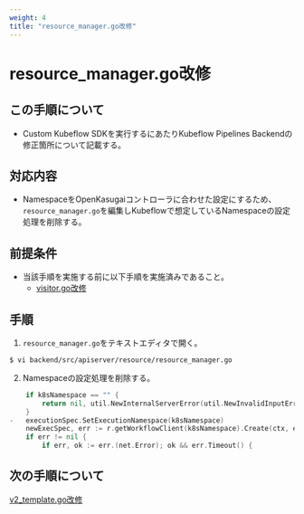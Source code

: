 ```yaml
---
weight: 4
title: "resource_manager.go改修"
---
```

# resource_manager.go改修
## この手順について
* Custom Kubeflow SDKを実行するにあたりKubeflow Pipelines Backendの修正箇所について記載する。

## 対応内容
* NamespaceをOpenKasugaiコントローラに合わせた設定にするため、`resource_manager.go`を編集しKubeflowで想定しているNamespaceの設定処理を削除する。

## 前提条件
* 当該手順を実施する前に以下手順を実施済みであること。
    * [visitor.go改修](../modify-visitor.go)

## 手順
1. `resource_manager.go`をテキストエディタで開く。
```
$ vi backend/src/apiserver/resource/resource_manager.go
```

2. Namespaceの設定処理を削除する。
```go
	if k8sNamespace == "" {
		return nil, util.NewInternalServerError(util.NewInvalidInputError("Namespace cannot be empty when creating an Argo workflow. Check if you have specified POD_NAMESPACE or try adding the parent namespace to the request"), "Failed to create a run due to empty namespace")
	}
-	executionSpec.SetExecutionNamespace(k8sNamespace)
	newExecSpec, err := r.getWorkflowClient(k8sNamespace).Create(ctx, executionSpec, v1.CreateOptions{})
	if err != nil {
		if err, ok := err.(net.Error); ok && err.Timeout() {
```

## 次の手順について
[v2_template.go改修](../modify-v2_template.go)
